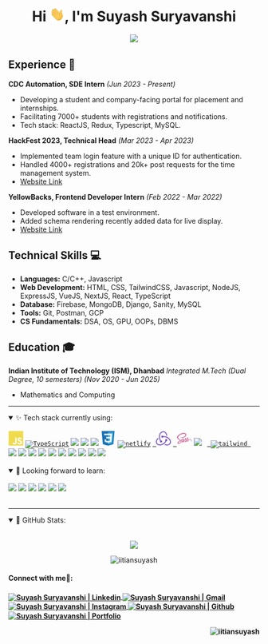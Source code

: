 <!-- Header -->
<h1 align="center">Hi <img src="https://raw.githubusercontent.com/ABSphreak/ABSphreak/master/gifs/Hi.gif" width="30px">, I'm Suyash Suryavanshi</h1>
<p align="center">
  <a href="https://github.com/iitiansuyash"><img src="https://readme-typing-svg.herokuapp.com?lines=Mathematics+and+Computing+Undergrad;Full+Stack+Web+Developer;UI+/+UX+Enthusiast;Keen+Learner&center=true&width=500&height=50"></a>
</p>

<!-- Experience -->
<h2>Experience 🚀</h2>

**CDC Automation, SDE Intern**
*(Jun 2023 - Present)*
- Developing a student and company-facing portal for placement and internships.
- Facilitating 7000+ students with registrations and notifications.
- Tech stack: ReactJS, Redux, Typescript, MySQL.

**HackFest 2023, Technical Head**
*(Mar 2023 - Apr 2023)*
- Implemented team login feature with a unique ID for authentication.
- Handled 4000+ registrations and 20k+ post requests for the time management system.
- [Website Link](https://hackfest2k23.vercel.app)

**YellowBacks, Frontend Developer Intern**
*(Feb 2022 - Mar 2022)*
- Developed software in a test environment.
- Added schema rendering recently added data for live display.
- [Website Link](https://www.yellowbacks.com)

<!-- Technical Skills -->
<h2>Technical Skills 💻</h2>

- **Languages:** C/C++, Javascript
- **Web Development:** HTML, CSS, TailwindCSS, Javascript, NodeJS, ExpressJS, VueJS, NextJS, React, TypeScript
- **Database:** Firebase, MongoDB, Django, Sanity, MySQL
- **Tools:** Git, Postman, GCP
- **CS Fundamentals:** DSA, OS, GPU, OOPs, DBMS

<!-- Education -->
<h2>Education 🎓</h2>

**Indian Institute of Technology (ISM), Dhanbad**
*Integrated M.Tech (Dual Degree, 10 semesters)*
*(Nov 2020 - Jun 2025)*
- Mathematics and Computing

<hr/>

<details  open="">
<summary>
  ✨ Tech stack currently using:
</summary>
   <br>
<code><a href="https://www.javascript.com/" target="_blank"><img height="30" src="https://raw.githubusercontent.com/devicons/devicon/master/icons/javascript/javascript-plain.svg"></a></code>
<code><a href="https://www.typescriptlang.org/" target="_blank"><img height="30" src="https://www.vectorlogo.zone/logos/typescriptlang/typescriptlang-icon.svg" alt="TypeScript"></a></code>
<code><a href="https://reactjs.org/" target="_blank"><img height="30" src="https://www.vectorlogo.zone/logos/reactjs/reactjs-icon.svg"></a></code>
<code><a href="https://nextjs.org/" target="_blank"><img height="30" src="https://upload.wikimedia.org/wikipedia/commons/thumb/1/10/Cib-next-js_%28CoreUI_Icons_v1.0.0%29.svg/120px-Cib-next-js_%28CoreUI_Icons_v1.0.0%29.svg.png"></a></code>
<code><a href="https://www.w3schools.com/html/" target="_blank"><img height="30" src="https://www.vectorlogo.zone/logos/w3_html5/w3_html5-icon.svg"></a></code>
<code><a href="https://www.w3schools.com/css/" target="_blank"><img height="30" src="https://raw.githubusercontent.com/devicons/devicon/master/icons/css3/css3-original.svg"></a></code>
<code><a href="https://www.netlify.com/" target="_blank"><img src="https://www.vectorlogo.zone/logos/netlify/netlify-icon.svg" alt="netlify"  height="30"></a></code>
<code><a href="https://redux.js.org" target="_blank"> <img src="https://raw.githubusercontent.com/devicons/devicon/master/icons/redux/redux-original.svg" alt="redux" height="30"></a></code>
<code><a href="https://sass-lang.com" target="_blank"> <img src="https://raw.githubusercontent.com/devicons/devicon/master/icons/sass/sass-original.svg" alt="sass"  height="30"></a></code>
<code><a href="https://getbootstrap.com/" target="_blank"><img height="30" src="https://upload.wikimedia.org/wikipedia/commons/thumb/b/b2/Bootstrap_logo.svg/512px-Bootstrap_logo.svg.png?20210507000024"></a></code>
<code> <a href="https://tailwindcss.com/" target="_blank"> <img src="https://www.vectorlogo.zone/logos/tailwindcss/tailwindcss-icon.svg" alt="tailwind" height="30"/> </a> </code>
<code><a href="https://nodejs.org/en/" target="_blank"><img height="30" src="https://www.vectorlogo.zone/logos/nodejs/nodejs-icon.svg"></a></code>
<code><a href="https://git-scm.com/" target="_blank"><img height="30" src="https://www.vectorlogo.zone/logos/git-scm/git-scm-icon.svg"></a></code>
<code><a href="https://www.python.org/" target="_blank"><img height="30" src="https://www.vectorlogo.zone/logos/python/python-icon.svg"></a></code>
<code><a href="https://www.djangoproject.com/" target="_blank"><img height="30" src="https://www.vectorlogo.zone/logos/djangoproject/djangoproject-icon.svg"></a></code>
<code><a href="https://www.mongodb.com/" target="_blank"><img height="30" src="https://www.vectorlogo.zone/logos/mongodb/mongodb-icon.svg"></a></code>
<code><a href="https://expressjs.com/" target="_blank"><img height="30" src="https://www.vectorlogo.zone/logos/expressjs/expressjs-icon.svg"></a></code>
<code><a href="https://vuejs.org/" target="_blank"><img height="30" src="https://www.vectorlogo.zone/logos/vuejs/vuejs-icon.svg"></a></code>
<code><a href="https://www.ethereum.org/" target="_blank"><img height="30" src="https://www.vectorlogo.zone/logos/ethereum/ethereum-icon.svg"></a></code>
<code><a href="https://www.postgresql.org/" target="_blank"><img height="30" src="https://www.vectorlogo.zone/logos/postgresql/postgresql-icon.svg"></a></code>
<code><a href="https://www.docker.com/" target="_blank"><img height="30" src="https://www.vectorlogo.zone/logos/docker/docker-icon.svg"></a></code>
</details>
<br>

<details  open="">
<summary>
  🌱 Looking forward to learn:
</summary>
   <br>
<code><a href="https://flutter.dev/" target="_blank"><img height="30" src="https://www.vectorlogo.zone/logos/flutterio/flutterio-icon.svg"></a></code>
<code><a href="https://cloud.google.com/" target="_blank"><img height="30" src="https://www.vectorlogo.zone/logos/google_cloud/google_cloud-icon.svg"></a></code>
<code><a href="https://analytics.google.com/" target="_blank"><img height="30" src="https://www.vectorlogo.zone/logos/google_analytics/google_analytics-icon.svg"></a></code>
<code><a href="https://www.tensorflow.org/" target="_blank"><img height="30" src="https://www.vectorlogo.zone/logos/tensorflow/tensorflow-icon.svg"></a></code>
<code><a href="https://reactnative.dev/" target="_blank"><img height="30" src="https://www.vectorlogo.zone/logos/reactjs/reactjs-icon.svg"></a></code>
<code><a href="https://aws.amazon.com/" target="_blank"><img height="30" src="https://www.vectorlogo.zone/logos/amazon_aws/amazon_aws-icon.svg"></a></code>
</details>
<br>

<hr/>

<!-- GitHub Stats -->
<details open="">
<summary>
 📔 GitHub Stats:
</summary>
<br>
<p align="center">
  <a href="https://github.com/iitiansuyash">
    <img align="center" height="175px"  src="https://github-readme-stats.vercel.app/api/top-langs/?username=iitiansuyash&text_color=FFFFFF&bg_color=000000&title_color=94b4a4&langs_count=15&layout=compact&hide_border=true" />
  </a>
</p>
<p align="center">
  <img src="https://github-readme-streak-stats.herokuapp.com/?user=iitiansuyash&text_color=FFFFFF&bg_color=000000&title_color=94b4a4&langs_count=15&layout=compact&hide_border=true" alt="iitiansuyash" />
</p>
</details>

<!-- Social Links -->
<h4> Connect with me🤝: <h4>
  <p>
    <a href="https://www.linkedin.com/in/suyash-suryavanshi-1b020a203">
      <img align="center" alt="Suyash Suryavanshi | Linkedin" width="30px" src="https://www.vectorlogo.zone/logos/linkedin/linkedin-icon.svg" />
    </a>
    <a href="mailto:suyashsuryavanshi11111@gmail.com">
      <img align="center" alt="Suyash Suryavanshi | Gmail" width="30px" src="https://www.vectorlogo.zone/logos/gmail/gmail-icon.svg" />
    </a>
    <a href="https://www.instagram.com/suyashxo">
      <img align="center" alt="Suyash Suryavanshi | Instagram" width="30px" src="https://www.vectorlogo.zone/logos/instagram/instagram-icon.svg" />
    </a>
    <a href="https://github.com/iitiansuyash">
      <img align="center" alt="Suyash Suryavanshi | Github" width="30px" src="https://www.vectorlogo.zone/logos/github/github-tile.svg" />
    </a>
    <a href="https://iitiansuyash.tech">
      <img align="center" alt="Suyash Suryavanshi | Portfolio" width="30px" src="https://www.svgrepo.com/show/474386/internet.svg" />
    </a>
  </p>

<!-- Profile Views -->
<p align="right" style="margin-bottom: 1rem;"> <img src="https://komarev.com/ghpvc/?username=iitiansuyash&label=Profile%20views&color=0e75b6&style=flat" alt="iitiansuyash" /> </p>
